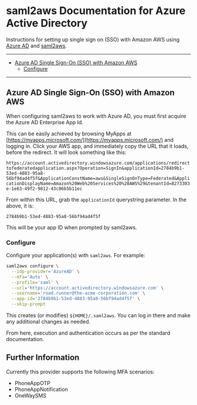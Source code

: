 # saml2aws Documentation for Azure Active Directory

Instructions for setting up single sign on (SSO) with Amazon AWS using
[Azure AD][1] and [saml2aws][2].

---

[](TOC)

- [Azure AD Single Sign-On (SSO) with Amazon AWS](#azure-ad-single-sign-on-sso-with-amazon-aws)
    - [Configure ](#configure)

[](TOC)

---

## Azure AD Single Sign-On (SSO) with Amazon AWS

When configuring saml2aws to work with Azure AD, you must first acquire the Azure AD Enterprise App Id.

This can be easily achieved by browsing MyApps at [https://myapps.microsoft.com/](https://myapps.microsoft.com/)
and logging in. Click your AWS app, and immediately copy the URL that it loads, before the redirect. It will look
something like this:

`https://account.activedirectory.windowsazure.com/applications/redirecttofederatedapplication.aspx?Operation=SignIn&applicationId=2784b9b1-53ed-4883-95a8-56bf94ad4f5f&ApplicationConstName=aws&SingleSignOnType=Federated&ApplicationDisplayName=Amazon%20Web%20Services%20%28AWS%29&tenantId=8273303e-1e63-49f2-9812-43c86b5b11ec`

From within this URL, grab the `applicationId` querystring parameter. In the above, it is:

`2784b9b1-53ed-4883-95a8-56bf94ad4f5f`

This will be your app ID when prompted by saml2aws.

### Configure

Configure your application(s) with `saml2aws`. For example:

```bash
saml2aws configure \
  --idp-provider='AzureAD' \
  --mfa='Auto' \
  --profile='saml' \
  --url='https://account.activedirectory.windowsazure.com' \
  --username='road.runner@the-acme-corporation.com' \
  --app-id='2784b9b1-53ed-4883-95a8-56bf94ad4f5f' \
  --skip-prompt
```

This creates (or modifies) `${HOME}/.saml2aws`. You can log in there and make
any additional changes as needed.

From here, execution and authentication occurs as per the standard documentation.

## Further Information

Currently this provider supports the following MFA scenarios:

* PhoneAppOTP
* PhoneAppNotification
* OneWaySMS

[1]: https://azure.microsoft.com/en-au/services/active-directory/
[2]: https://github.com/Versent/saml2aws
